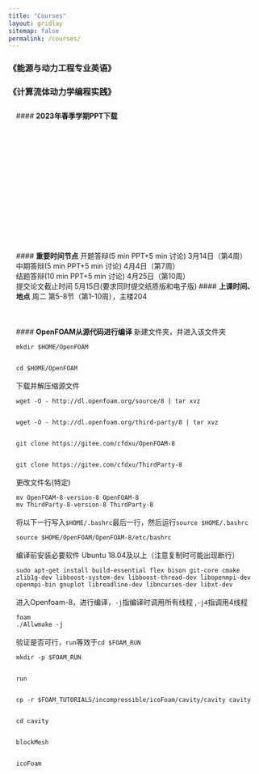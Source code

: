 ```yaml
---
title: "Courses"
layout: gridlay
sitemap: false
permalink: /courses/
---
```

<style>

.jumbotron{
    padding:3%;
    padding-bottom:10px;
    padding-top:10px;
    margin-top:10px;
    margin-bottom:30px;
}
</style>

### 《能源与动力工程专业英语》
<!--
<div class="jumbotron">
<b>2022年秋季学期PPT下载</b>
<br><a href="{{ site.url }}{{ site.baseurl }}/files/Academic_English/Chap0_Intro.pdf" target="_blank" style="color:white;">Chap0_Intro.pdf</a>
<br><a href="{{ site.url }}{{ site.baseurl }}/files/Academic_English/Chap1_Fluid_Mechanics_Intro.pdf" target="_blank" style="color:white;">Chap1_Fluid_Mechanics_Intro.pdf</a>
<br><a href="{{ site.url }}{{ site.baseurl }}/files/Academic_English/Chap2_Cartesian_Tensors.pdf" target="_blank" style="color:white;">Chap2_Cartesian_Tensors.pdf</a>
<br><a href="{{ site.url }}{{ site.baseurl }}/files/Academic_English/Chap3_Vorticity_Dynamics.pdf" target="_blank" style="color:white;">Chap3_Vorticity_Dynamics.pdf</a>
<br><a href="{{ site.url }}{{ site.baseurl }}/files/Academic_English/Chap4_Boundary_Layers.pdf" target="_blank" style="color:white;">Chap4_Boundary_Layers.pdf</a>
<br><a href="{{ site.url }}{{ site.baseurl }}/files/Academic_English/EST_Grammar_1.pdf" target="_blank" style="color:white;">EST_Grammar_1.pdf</a>
<br><a href="{{ site.url }}{{ site.baseurl }}/files/Academic_English/EST_Grammar_2.pdf" target="_blank" style="color:white;">EST_Grammar_2.pdf</a>
<br><a href="{{ site.url }}{{ site.baseurl }}/files/Academic_English/Academic_Writing_1.pdf" target="_blank" style="color:white;">Academic_Writing_1.pdf</a>
<br><a href="{{ site.url }}{{ site.baseurl }}/files/Academic_English/HW1.pdf" target="_blank" style="color:white;">HW1.pdf</a>
<br><a href="{{ site.url }}{{ site.baseurl }}/files/Academic_English/Academic_Writing_2.pdf" target="_blank" style="color:white;">Academic_Writing_2.pdf</a>
<br><a href="{{ site.url }}{{ site.baseurl }}/files/Academic_English/2021《能源与动力工程专业英语》试题.pdf" target="_blank" style="color:white;">2021《能源与动力工程专业英语》试题.pdf</a>
<br><a href="{{ site.url }}{{ site.baseurl }}/files/Academic_English/专业英语教学资料（部分考题出处）.pdf" target="_blank" style="color:white;">专业英语教学资料（部分考题出处）.pdf</a>
<br><a href="{{ site.url }}{{ site.baseurl }}/files/Academic_English/Pump.pdf" target="_blank" style="color:white;">Pump.pdf</a>
<br><a href="{{ site.url }}{{ site.baseurl }}/files/Academic_English/Technical_Terms.pdf" target="_blank" style="color:white;">Technical_Terms.pdf</a>
</div>
-->
### 《计算流体动力学编程实践》
<div class="jumbotron">
#### <b>2023年春季学期PPT下载</b>
<br><a href="{{ site.url }}{{ site.baseurl }}/files/OpenFOAM/chap_1（更新）.pdf" target="_blank" style="color:white;">chap_1（更新）.pdf</a>
<br><a href="{{ site.url }}{{ site.baseurl }}/files/OpenFOAM/hw_1.pdf" target="_blank" style="color:white;">hw_1.pdf</a>
<br><a href="{{ site.url }}{{ site.baseurl }}/files/OpenFOAM/chap_2_fluids.pdf" target="_blank" style="color:white;">chap_2_fluids.pdf</a>
<br><a href="{{ site.url }}{{ site.baseurl }}/files/OpenFOAM/chap_2_code_structure.pdf" target="_blank" style="color:white;">chap_2_code_structure.pdf</a>
<br><a href="{{ site.url }}{{ site.baseurl }}/files/OpenFOAM/chap_2_diffusion.pdf" target="_blank" style="color:white;">chap_2_diffusion.pdf</a>
<br><a href="{{ site.url }}{{ site.baseurl }}/files/OpenFOAM/chap_2_boundary_conditions.pdf" target="_blank" style="color:white;">chap_2_boundary_conditions.pdf</a>
<br><a href="{{ site.url }}{{ site.baseurl }}/files/OpenFOAM/chap_3_blockMesh.pdf" target="_blank" style="color:white;">chap_3_blockMesh.pdf</a>
<br><a href="{{ site.url }}{{ site.baseurl }}/files/OpenFOAM/hw_2.pdf" target="_blank" style="color:white;">hw_2.pdf</a>
<br><a href="{{ site.url }}{{ site.baseurl }}/files/OpenFOAM/chap_4_solvers.pdf" target="_blank" style="color:white;">chap_4_solvers.pdf</a>
<br><a href="{{ site.url }}{{ site.baseurl }}/files/OpenFOAM/chap_5_turbulence.pdf" target="_blank" style="color:white;">chap_5_turbulence.pdf</a>
<br><a href="{{ site.url }}{{ site.baseurl }}/files/OpenFOAM/chap_5_wall_functions.pdf" target="_blank" style="color:white;">chap_5_wall_functions.pdf</a>
<br><a href="{{ site.url }}{{ site.baseurl }}/files/OpenFOAM/chap_6_postProcessing.pdf" target="_blank" style="color:white;">chap_6_postProcessing.pdf</a>
</div>
<div class="jumbotron">
#### <b>重要时间节点</b>
开题答辩(5 min PPT+5 min 讨论) 3月14日（第4周）
<br>中期答辩(5 min PPT+5 min 讨论) 4月4日（第7周）
<br>结题答辩(10 min PPT+5 min 讨论) 4月25日（第10周）
<br>提交论文截止时间 5月15日(要求同时提交纸质版和电子版)
#### <b>上课时间、地点</b>
周二 第5-8节（第1-10周），主楼204
</div>
<div class="jumbotron">
#### <b>OpenFOAM从源代码进行编译</b>
新建文件夹，并进入该文件夹
<br><code>
mkdir $HOME/OpenFOAM
<br>
cd $HOME/OpenFOAM
</code>
<br>下载并解压缩源文件
<br><code>
wget -O - http://dl.openfoam.org/source/8 | tar xvz
<br>
wget -O - http://dl.openfoam.org/third-party/8 | tar xvz
<br>
git clone https://gitee.com/cfdxu/OpenFOAM-8
<br>
git clone https://gitee.com/cfdxu/ThirdParty-8
</code>
<br>
更改文件名(特定)
<br><code>
mv OpenFOAM-8-version-8 OpenFOAM-8
mv ThirdParty-8-version-8 ThirdParty-8
</code>
<br>
将以下一行写入<code>$HOME/.bashrc</code>最后一行，然后运行<code>source $HOME/.bashrc</code>
<br><code>
source $HOME/OpenFOAM/OpenFOAM-8/etc/bashrc
</code>
<br>
编译前安装必要软件 Ubuntu 18.04及以上（注意复制时可能出现断行）
<br><code>
sudo apt-get install build-essential flex bison git-core cmake zlib1g-dev libboost-system-dev libboost-thread-dev libopenmpi-dev openmpi-bin gnuplot libreadline-dev libncurses-dev libxt-dev
</code>
<br>
进入Openfoam-8，进行编译，<code>-j</code>指编译时调用所有线程 ,<code>-j4</code>指调用4线程
<br><code>
foam
./Allwmake -j
</code>
<br>验证是否可行，<code>run</code>等效于<code>cd $FOAM_RUN</code>
<br><code>
mkdir -p $FOAM_RUN
<br>
run
<br>
cp -r $FOAM_TUTORIALS/incompressible/icoFoam/cavity/cavity cavity
<br>
cd cavity
<br>
blockMesh
<br>
icoFoam
</code>
<br>
</div>

